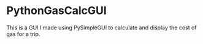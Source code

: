 # PythonGasCalcGUI
This is a GUI I made using PySimpleGUI to calculate and display the cost of gas for a trip. 
